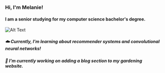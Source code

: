 ### Hi, I'm Melanie! 
#### I am a senior studying for my computer science bachelor's degree.
![Alt Text](https://media.giphy.com/media/v1.Y2lkPTc5MGI3NjExbWJxaWwzaDJzZjc5NWxtb3N3MDB2ZjVubnVkdHdrenUyMTFlNWM4aiZlcD12MV9pbnRlcm5hbF9naWZfYnlfaWQmY3Q9Zw/dNgK7Ws7y176U/giphy.gif)

##### ☁️ Currently, I'm learning about recommender systems and convolutional neural networks! 
##### 🌷  I'm currently working on adding a blog section to my gardening website.  
<!--
**melanieviolett/melanieviolett** is a ✨ _special_ ✨ repository because its `README.md` (this file) appears on your GitHub profile.

Here are some ideas to get you started:

- 🔭 I’m currently working on ...
- 🌱 I’m currently learning ...
- 👯 I’m looking to collaborate on ...
- 🤔 I’m looking for help with ...
- 💬 Ask me about ...
- 📫 How to reach me: ...
- 😄 Pronouns: ...
- ⚡ Fun fact: ...
-->




